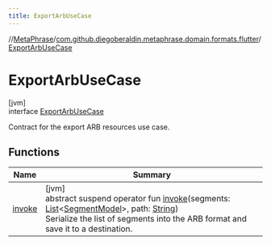 ```yaml
---
title: ExportArbUseCase
---
```

//[MetaPhrase](../../../index.html)/[com.github.diegoberaldin.metaphrase.domain.formats.flutter](../index.html)/[ExportArbUseCase](index.html)



# ExportArbUseCase



[jvm]\
interface [ExportArbUseCase](index.html)

Contract for the export ARB resources use case.



## Functions


| Name | Summary |
|---|---|
| [invoke](invoke.html) | [jvm]<br>abstract suspend operator fun [invoke](invoke.html)(segments: [List](https://kotlinlang.org/api/latest/jvm/stdlib/kotlin.collections/-list/index.html)&lt;[SegmentModel](../../com.github.diegoberaldin.metaphrase.domain.project.data/-segment-model/index.html)&gt;, path: [String](https://kotlinlang.org/api/latest/jvm/stdlib/kotlin/-string/index.html))<br>Serialize the list of segments into the ARB format and save it to a destination. |

